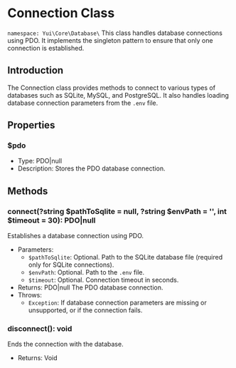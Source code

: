 # Connection Class

`namespace: Yui\Core\Database\`
This class handles database connections using PDO. It implements the singleton pattern to ensure that only one connection is established.

## Introduction
The Connection class provides methods to connect to various types of databases such as SQLite, MySQL, and PostgreSQL. It also handles loading database connection parameters from the `.env` file.

## Properties

### $pdo
- Type: PDO|null
- Description: Stores the PDO database connection.

## Methods

### connect(?string $pathToSqlite = null, ?string $envPath = '', int $timeout = 30): PDO|null
Establishes a database connection using PDO.
- Parameters:
  - `$pathToSqlite`: Optional. Path to the SQLite database file (required only for SQLite connections).
  - `$envPath`: Optional. Path to the `.env` file.
  - `$timeout`: Optional. Connection timeout in seconds.
- Returns: PDO|null The PDO database connection.
- Throws:
  - `Exception`: If database connection parameters are missing or unsupported, or if the connection fails.

### disconnect(): void
Ends the connection with the database.
- Returns: Void
